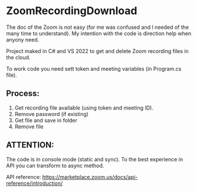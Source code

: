 # ZoomRecordingDownload

The doc of the Zoom is not easy (for me was confused and I needed of the many time to understand). 
My intention with the code is direction help when anyony need.

Project maked in C# and VS 2022 to get and delete Zoom recording files in the cloud.

To work code you need sett token and meeting variables (in Program.cs file).

## Process:
1) Get recording file available (using token and meeting ID).
2) Remove password (if existing)
3) Get file and save in folder
4) Remove file

## ATTENTION:
The code is in console mode (static and sync). To the best experience in API you can transform to async method.

API reference: https://marketplace.zoom.us/docs/api-reference/introduction/
